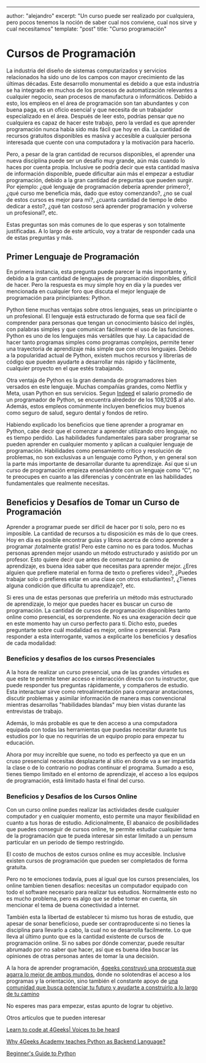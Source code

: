---
author: "alejandro"
excerpt: "Un curso puede ser realizado por cualquiera, pero pocos tenemos la noción de saber cual nos conviene, cual nos sirve y cual necesitamos"
template: "post" 
title: "Curso programación"

# Cursos de Programación

La industria del diseño de sistemas computarizados y servicios relacionados ha sido uno de los campos con mayor crecimiento de las últimas décadas. Este desarrollo monumental es debido a que esta industria se ha integrado en muchos de los procesos de automatización relevantes a cualquier negocio, sean procesos de manufactura o informáticos. Debido a esto, los empleos en el área de programación son tan abundantes y con buena paga, es un oficio esencial y que necesita de un trabajador especializado en el área. Después de leer esto, podrías pensar que no cualquiera es capaz de hacer este trabajo, pero la verdad es que aprender programación nunca había sido más fácil que hoy en día. La cantidad de recursos gratuitos disponibles es masiva y accesible a cualquier persona interesada que cuente con una computadora y la motivación para hacerlo. 

Pero, a pesar de la gran cantidad de recursos disponibles, el aprender una nueva disciplina puede ser un desafío muy grande, aún más cuando lo haces por cuenta propia. Inclusive se podría decir que esta cantidad masiva de información disponible, puede dificultar aún más el empezar a estudiar programación, debido a la gran cantidad de preguntas que pueden surgir. Por ejemplo: ¿qué lenguaje de programación debería aprender primero?, ¿qué curso me beneficia más, dado que estoy comenzando?, ¿no se cual de estos cursos es mejor para mi?, ¿cuanta cantidad de tiempo le debo dedicar a esto?, ¿qué tan costoso será aprender programación y volverse un profesional?, etc.

Estas preguntas son más comunes de lo que esperas y son totalmente justificadas. A lo largo de este artículo, voy a tratar de responder cada una de estas preguntas y más. 

## Primer Lenguaje de Programación

En primera instancia, esta pregunta puede parecer la más importante y, debido a la gran cantidad de lenguajes de programación disponibles, difícil de hacer. Pero la respuesta es muy simple hoy en día y la puedes ver mencionada en cualquier foro que discuta el mejor lenguaje de programación para principiantes: Python. 

Python tiene muchas ventajas sobre otros lenguajes, seas un principiante o un profesional. El lenguaje está estructurado de forma que sea fácil de comprender para personas que tengan un conocimiento básico del inglés, con palabras simples y que comunican fácilmente el uso de las funciones. Python es uno de los lenguajes más versátiles que hay. La capacidad de hacer tanto programas simples como programas complejos, permite tener una trayectoria de aprendizaje más simple que con otros lenguajes. Debido a la popularidad actual de Python, existen muchos recursos y librerías de código que pueden ayudarte a desarrollar más rápido y fácilmente, cualquier proyecto en el que estés trabajando.

Otra ventaja de Python es la gran demanda de programadores bien versados en este lenguaje. Muchas compañías grandes, como Netflix y Meta, usan Python en sus servicios. Segun [Indeed](https://www.indeed.com/career/python-developer/salaries?from=top_sb) el salario promedio de un programador de Python, se encuentra alrededor de los 108,120$ al año. Además, estos empleos comúnmente incluyen beneficios muy buenos como seguro de salud, seguro dental y fondos de retiro.

Habiendo explicado los beneficios que tiene aprender a programar en Python, cabe decir que el comenzar a aprender utilizando otro lenguaje, no es tiempo perdido. Las habilidades fundamentales para saber programar se pueden aprender en cualquier momento y aplican a cualquier lenguaje de programación. Habilidades como pensamiento crítico y resolución de problemas, no son exclusivas a un lenguaje como Python, y en general son la parte más importante de desarrollar durante tu aprendizaje. Así que si un curso de programación empieza enseñándote con un lenguaje como “C”, no te preocupes en cuanto a las diferencias y concéntrate en las habilidades fundamentales que realmente necesitas. 

## Beneficios y Desafíos de Tomar un Curso de Programación

Aprender a programar puede ser difícil de hacer por ti solo, pero no es imposible. La cantidad de recursos a tu disposición es más de lo que crees. Hoy en día es posible encontrar guías y libros acerca de cómo aprender a programar ¡totalmente gratis! Pero este camino no es para todos. Muchas personas aprenden mejor usando un método estructurado y asistido por un profesor. Esto quiere decir que antes de comenzar tu camino de aprendizaje, es buena idea saber que necesitas para aprender mejor. ¿Eres alguien que prefiere material en forma de texto o prefieres video?, ¿Puedes trabajar solo o prefieres estar en una clase con otros estudiantes?, ¿Tienes alguna condición que dificulta tu aprendizaje?, etc.

Si eres una de estas personas que preferiría un método más estructurado de aprendizaje, lo mejor que puedes hacer es buscar un curso de programación. La cantidad de cursos de programación disponibles tanto online como presencial, es sorprendente. No es una exageración decir que en este momento hay un curso perfecto para tí. Dicho esto, puedes preguntarte sobre cuál modalidad es mejor, online o presencial. Para responder a esta interrogante, vamos a explicarte los beneficios y desafíos de cada modalidad:

 ### Benefícios y desafios de los cursos Presenciales

A la hora de realizar un curso presencial, una de las grandes virtudes es que este te permite tener acceso e interacción directa con tu instructor, que puede responder tus preguntas rápidamente, y compañeros de estudio. Esta interactuar sirve como retroalimentación para comparar anotaciones, discutir problemas y asimilar información de manera mas convencional mientras desarrollas "habilidades blandas" muy bien vistas durante las entrevistas de trabajo.

Además, lo más probable es que te den acceso a una computadora equipada con todas las herramientas que puedas necesitar durante tus estudios por lo que no requrirías de un equipo propio para empezar tu educación.

Ahora por muy increíble que suene, no todo es perfeecto ya que en un cruso presencial necesitas desplazarte al sitio en donde va a ser impartida la clase o de lo contrario no podras continuar el programa. Sumado a eso, tienes tiempo limitado en el entorno de aprendizaje, el acceso a los equipos de programación, está limitado hasta el final del curso.

### Beneficios y Desafíos de los Cursos Online

Con un curso online puedes realizar las actividades desde cualquier computador y en cualquier momento, esto permite una mayor flexibilidad en cuanto a tus horas de estudio. Adicionalmente, El abanaico de posibilidades que puedes conseguir de cursos online, te permite estudiar cualquier tema de la programación que te pueda interesar sin estar limitado a un pensum particular en un periodo de tiempo restringido.
 
El costo de muchos de estos cursos online es muy accesible. Inclusive existen cursos de programación que pueden ser completados de forma gratuita.

Pero no te emociones todavía, pues al igual que los cursos presenciales, los online tambien tienen desafíos: necesitas un computador equipado con todo el software necesario para realizar tus estudios. Normalmente esto no es mucho problema, pero es algo que se debe tomar en cuenta, sin mencionar el tema de buena conectividad a internet.

También esta la libertad de establecer tú mismo tus horas de estudio, que apesar de sonar beneficioso, puede ser contraproducente si no tienes la disciplina para llevarlo a cabo, la cual no se desarrolla facilmente. Lo que lleva al último punto que es la cantidad existente de cursos de programación online. Si no sabes por dónde comenzar, puede resultar abrumado por no saber que hacer, así que es buena idea buscar las opiniones de otras personas antes de tomar la una decisión.

A la hora de aprender programación, [4geeks construyó una propuesta que agarra lo mejor de ambos mundos](https://4geeksacademy.com/us/geekpal-support), donde no solotendras el acceso a los programas y la orientación, sino también el constante apoyo de [una comunidad que busca potenciar tu futuro y ayudarte a construirlo a lo largo de tu camino](https://4geeksacademy.com/us/geekforce-career-support)

No esperes mas para empezar, estas apunto de lograr tu objetivo.

Otros artículos que te pueden interesar

[Learn to code at 4Geeks| Voices to be heard](https://4geeksacademy.com/us/coding-bootcamps/student-testimonials)

[Why 4Geeks Academy teaches Python as Backend Language?](https://4geeksacademy.com/us/coding-bootcamps/why-we-teach-python-4geeks)

[Beginner's Guide to Python](https://wiki.python.org/moin/BeginnersGuide)